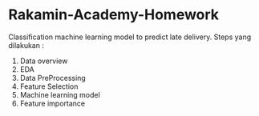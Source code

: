 # Rakamin-Academy-Homework
Classification machine learning model to predict late delivery. 
Steps yang dilakukan : 
1. Data overview
2. EDA
3. Data PreProcessing
4. Feature Selection
5. Machine learning model
6. Feature importance
